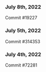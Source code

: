 ### July 8th, 2022

Commit #19227

### July 5th, 2022

Commit #314353


### July 4th, 2022

Commit #72281
